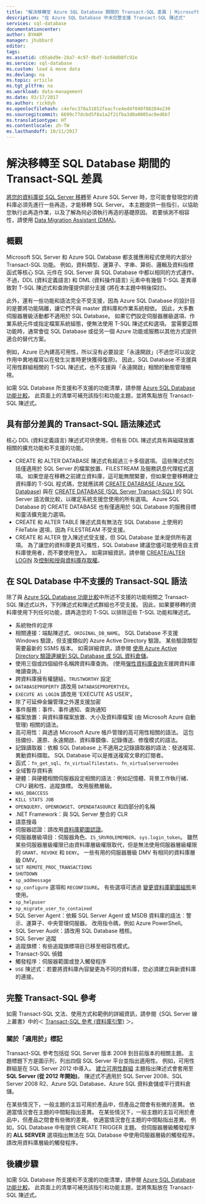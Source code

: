 ```yaml
---
title: "解決移轉至 Azure SQL Database 期間的 Transact-SQL 差異 | Microsoft Docs"
description: "在 Azure SQL Database 中未完整支援 Transact-SQL 陳述式"
services: sql-database
documentationcenter: 
author: BYHAM
manager: jhubbard
editor: 
tags: 
ms.assetid: c05abd9e-28a7-4c97-9bdf-bc60d08fc92e
ms.service: sql-database
ms.custom: load & move data
ms.devlang: na
ms.topic: article
ms.tgt_pltfrm: na
ms.workload: data-management
ms.date: 03/17/2017
ms.author: rickbyh
ms.openlocfilehash: c4efec378a31852feacfce4ed4f040f80284e230
ms.sourcegitcommit: 6699c77dcbd5f8a1a2f21fba3d0a0005ac9ed6b7
ms.translationtype: HT
ms.contentlocale: zh-TW
ms.lasthandoff: 10/11/2017
---
```

# <a name="resolving-transact-sql-differences-during-migration-to-sql-database"></a>解決移轉至 SQL Database 期間的 Transact-SQL 差異   
[將您的資料庫從 SQL Server 移轉](sql-database-cloud-migrate.md)至 Azure SQL Server 時，您可能會發現您的資料庫必須先進行一些再造，才能移轉 SQL Server。 本主題提供一些指引，以協助您執行此再造作業，以及了解為何必須執行再造的基礎原因。 若要偵測不相容性，請使用 [Data Migration Assistant (DMA)](https://www.microsoft.com/download/details.aspx?id=53595)。

## <a name="overview"></a>概觀
Microsoft SQL Server 和 Azure SQL Database 都支援應用程式使用的大部分 Transact-SQL 功能。 例如，資料類型、運算子、字串、算術、邏輯及資料指標函式等核心 SQL 元件在 SQL Server 與 SQL Database 中都以相同的方式運作。 不過，DDL (資料定義語言) 和 DML (資料操作語言) 元素中有幾個 T-SQL 差異導致對 T-SQL 陳述式和查詢僅提供部分支援 (將在本主題中稍後探討)。

此外，還有一些功能和語法完全不受支援，因為 Azure SQL Database 的設計目的是要將功能隔離，讓它們不與 master 資料庫和作業系統相依。 因此，大多數伺服器層級活動都不適用於 SQL Database。 如果它們設定伺服器層級選項、作業系統元件或指定檔案系統組態，便無法使用 T-SQL 陳述式和選項。 當需要這類功能時，通常會從 SQL Database 或從另一個 Azure 功能或服務以其他方式提供適合的替代方案。 

例如，Azure 已內建高可用性，所以沒有必要設定「永遠開啟」(不過您可以設定作用中異地複寫以在發生災害時更快獲得復原)。 因此，SQL Database 不支援與可用性群組相關的 T-SQL 陳述式，也不支援與「永遠開啟」相關的動態管理檢視。

如需 SQL Database 所支援和不支援的功能清單，請參閱 [Azure SQL Database 功能比較](sql-database-features.md)。 此頁面上的清單可補充該指引和功能主題，並將焦點放在 Transact-SQL 陳述式。

## <a name="transact-sql-syntax-statements-with-partial-differences"></a>具有部分差異的 Transact-SQL 語法陳述式
核心 DDL (資料定義語言) 陳述式可供使用，但有些 DDL 陳述式具有與磁碟放置相關的擴充功能和不支援的功能。 

- CREATE 和 ALTER DATABASE 陳述式有超過三十多個選項。 這些陳述式包括僅適用於 SQL Server 的檔案放置、FILESTREAM 及服務訊息代理程式選項。 如果您是在移轉之前建立資料庫，這可能無關緊要，但如果您要移轉建立資料庫的 T-SQL 程式碼，您就應該將 [CREATE DATABASE (Azure SQL Database)](https://msdn.microsoft.com/library/dn268335.aspx) 與在 [CREATE DATABASE (SQL Server Transact-SQL)](https://msdn.microsoft.com/library/ms176061.aspx) 的 SQL Server 語法做比較，以確定系統支援您使用的所有選項。 Azure SQL Database 的 CREATE DATABASE 也有僅適用於 SQL Database 的服務目標和靈活擴充能力選項。
- CREATE 和 ALTER TABLE 陳述式具有無法在 SQL Database 上使用的 FileTable 選項，因為 FILESTREAM 不受支援。
- CREATE 和 ALTER 登入陳述式受支援，但 SQL Database 並未提供所有選項。 為了讓您的資料庫更具可攜性，SQL Database 建議您儘可能使用自主資料庫使用者，而不要使用登入。 如需詳細資訊，請參閱 [CREATE/ALTER LOGIN](https://msdn.microsoft.com/library/ms189828.aspx) 及[控制和授與資料庫存取權](https://docs.microsoft.com/azure/sql-database/sql-database-manage-logins)。

## <a name="transact-sql-syntax-not-supported-in-sql-database"></a>在 SQL Database 中不支援的 Transact-SQL 語法   
除了與 [Azure SQL Database 功能比較](sql-database-features.md)中所述不支援的功能相關之 Transact-SQL 陳述式以外，下列陳述式和陳述式群組也不受支援。 因此，如果要移轉的資料庫使用下列任何功能，請再造您的 T-SQL 以排除這些 T-SQL 功能和陳述式。

- 系統物件的定序
- 相關連接：端點陳述式、`ORIGINAL_DB_NAME`。 SQL Database 不支援 Windows 驗證，但支援類似的 Azure Active Directory 驗證。 某些驗證類型需要最新的 SSMS 版本。 如需詳細資訊，請參閱 [使用 Azure Active Directory 驗證連線到 SQL Database 或 SQL 資料倉儲](sql-database-aad-authentication.md)。
- 使用三個或四個組件名稱跨資料庫查詢。 (使用[彈性資料庫查詢](sql-database-elastic-query-overview.md)支援跨資料庫唯讀查詢。)
- 跨資料庫擁有權鏈結，`TRUSTWORTHY` 設定
- `DATABASEPROPERTY` 請改用 `DATABASEPROPERTYEX`。
- `EXECUTE AS LOGIN` 請改用 'EXECUTE AS USER'。
- 除了可延伸金鑰管理之外還支援加密
- 事件服務：事件、事件通知、查詢通知
- 檔案放置：與資料庫檔案放置、大小及資料庫檔案 (由 Microsoft Azure 自動管理) 相關的語法。
- 高可用性：與透過 Microsoft Azure 帳戶管理的高可用性相關的語法。 這包括備份、還原、永遠開啟、資料庫鏡像、記錄傳送、修復模式的語法。
- 記錄讀取器：依賴 SQL Database 上不適用之記錄讀取器的語法：發送複寫、異動資料擷取。 SQL Database 可以是推送複寫文章的訂閱者。
- 函式：`fn_get_sql`、`fn_virtualfilestats`、`fn_virtualservernodes`
- 全域暫存資料表
- 硬體：與硬體相關伺服器設定相關的語法：例如記憶體、背景工作執行緒、CPU 親和性、追蹤旗標。 改用服務層級。
- `HAS_DBACCESS`
- `KILL STATS JOB`
- `OPENQUERY`、`OPENROWSET`、`OPENDATASOURCE` 和四部分的名稱
- .NET Framework：與 SQL Server 整合的 CLR
- 語意搜尋
- 伺服器認證：請改用[資料庫範圍認證](https://msdn.microsoft.com/library/mt270260.aspx)。
- 伺服器層級項目︰伺服器角色、`IS_SRVROLEMEMBER`、`sys.login_token`。 雖然某些伺服器層級權限已由資料庫層級權限取代，但是無法使用伺服器層級權限的 `GRANT`、`REVOKE` 和 `DENY`。 一些有用的伺服器層級 DMV 有相同的資料庫層級 DMV。
- `SET REMOTE_PROC_TRANSACTIONS`
- `SHUTDOWN`
- `sp_addmessage`
- `sp_configure` 選項和 `RECONFIGURE`。 有些選項可透過 [變更資料庫範圍組態](https://msdn.microsoft.com/library/mt629158.aspx)來使用。
- `sp_helpuser`
- `sp_migrate_user_to_contained`
- SQL Server Agent：依賴 SQL Server Agent 或 MSDB 資料庫的語法︰警示、運算子、中央管理伺服器。 改用指令碼，例如 Azure PowerShell。
- SQL Server Audit：請改用 SQL Database 稽核。
- SQL Server 追蹤
- 追蹤旗標：有些追蹤旗標項目已移至相容性模式。
- Transact-SQL 偵錯
- 觸發程序：伺服器範圍或登入觸發程序
- `USE` 陳述式：若要將資料庫內容變更為不同的資料庫，您必須建立與新資料庫的連接。

## <a name="full-transact-sql-reference"></a>完整 Transact-SQL 參考
如需 Transact-SQL 文法、使用方式和範例的詳細資訊，請參閱《SQL Server 線上叢書》中的＜ [Transact-SQL 參考 (資料庫引擎)](https://msdn.microsoft.com/library/bb510741.aspx) ＞。 

### <a name="about-the-applies-to-tags"></a>關於「適用於」標記
Transact-SQL 參考包括從 SQL Server 版本 2008 到目前版本的相關主題。 主題標題下方是圖示列，列出四個 SQL Server 平台並指出適用性。 例如，可用性群組是在 SQL Server 2012 中導入。 [建立可用性群組](https://msdn.microsoft.com/library/ff878399.aspx) 主題指出陳述式會套用至 **SQL Server (從 2012 年開始)**。 陳述式不適用於 SQL Server 2008、SQL Server 2008 R2、Azure SQL Database、Azure SQL 資料倉儲或平行資料倉儲。

在某些情況下，一般主題的主旨可用於產品中，但產品之間會有些微的差異。 依適當情況會在主題的中間點指出差異。 在某些情況下，一般主題的主旨可用於產品中，但產品之間會有些微的差異。 依適當情況會在主題的中間點指出差異。 例如，SQL Database 中有提供 CREATE TRIGGER 主題。 但伺服器層級觸發程序的 **ALL SERVER** 選項指出無法在 SQL Database 中使用伺服器層級的觸發程序。 請改用資料庫層級的觸發程序。

## <a name="next-steps"></a>後續步驟

如需 SQL Database 所支援和不支援的功能清單，請參閱 [Azure SQL Database 功能比較](sql-database-features.md)。 此頁面上的清單可補充該指引和功能主題，並將焦點放在 Transact-SQL 陳述式。

